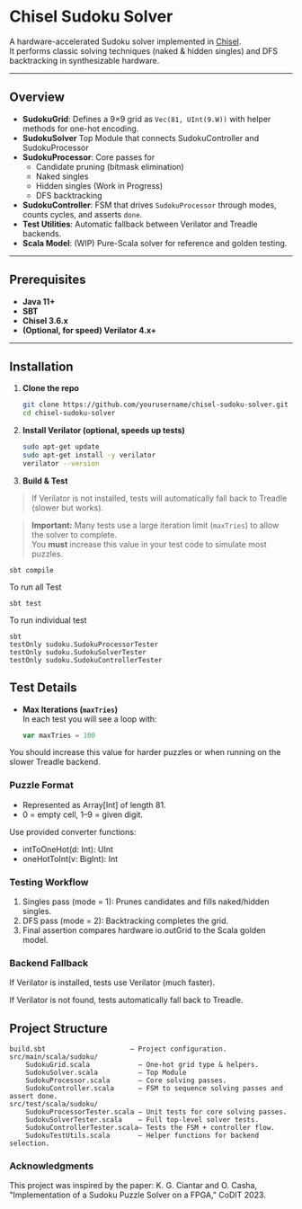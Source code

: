 # Chisel Sudoku Solver

A hardware-accelerated Sudoku solver implemented in [Chisel](https://www.chisel-lang.org/).  
It performs classic solving techniques (naked & hidden singles) and DFS backtracking in synthesizable hardware.

---

## Overview

- **SudokuGrid**: Defines a 9×9 grid as `Vec(81, UInt(9.W))` with helper methods for one-hot encoding.
- **SudokuSolver** Top Module that connects SudokuController and SudokuProcessor
- **SudokuProcessor**: Core passes for
  - Candidate pruning (bitmask elimination)
  - Naked singles
  - Hidden singles (Work in Progress)
  - DFS backtracking
- **SudokuController**: FSM that drives `SudokuProcessor` through modes, counts cycles, and asserts `done`.
- **Test Utilities**: Automatic fallback between Verilator and Treadle backends.
- **Scala Model**: (WIP) Pure-Scala solver for reference and golden testing.

---

## Prerequisites

- **Java 11+**  
- **SBT**  
- **Chisel 3.6.x**  
- **(Optional, for speed) Verilator 4.x+**  

---

## Installation

1. **Clone the repo**
   ```bash
   git clone https://github.com/yourusername/chisel-sudoku-solver.git
   cd chisel-sudoku-solver

2. **Install Verilator (optional, speeds up tests)**
    ```bash
    sudo apt-get update
    sudo apt-get install -y verilator
    verilator --version

3. **Build & Test**

>If Verilator is not installed, tests will automatically fall back to Treadle (slower but works).

> **Important:** Many tests use a large iteration limit (`maxTries`) to allow the solver to complete.  
> You **must** increase this value in your test code to simulate most puzzles.


    sbt compile
To run all Test

    sbt test

To run individual test 

    sbt
    testOnly sudoku.SudokuProcessorTester
    testOnly sudoku.SudokuSolverTester
    testOnly sudoku.SudokuControllerTester


## Test Details

- **Max Iterations (`maxTries`)**  
  In each test you will see a loop with:
  ```scala
  var maxTries = 100

You should increase this value for harder puzzles or when running on the slower Treadle backend.

### Puzzle Format
- Represented as Array[Int] of length 81.
- 0 = empty cell, 1–9 = given digit.

Use provided converter functions:

- intToOneHot(d: Int): UInt
- oneHotToInt(v: BigInt): Int

### Testing Workflow
1. Singles pass (mode = 1): Prunes candidates and fills naked/hidden singles.
2. DFS pass (mode = 2): Backtracking completes the grid.
3. Final assertion compares hardware io.outGrid to the Scala golden model.

### Backend Fallback
If Verilator is installed, tests use Verilator (much faster).

If Verilator is not found, tests automatically fall back to Treadle.


## Project Structure
    build.sbt                     — Project configuration.
    src/main/scala/sudoku/
        SudokuGrid.scala            — One-hot grid type & helpers.
        SudokuSolver.scala          — Top Module
        SudokuProcessor.scala       — Core solving passes.
        SudokuController.scala      — FSM to sequence solving passes and assert done.
    src/test/scala/sudoku/
        SudokuProcessorTester.scala — Unit tests for core solving passes.
        SudokuSolverTester.scala    — Full top-level solver tests.
        SudokuControllerTester.scala— Tests the FSM + controller flow.
        SudokuTestUtils.scala       — Helper functions for backend selection.

### Acknowledgments
This project was inspired by the paper:
K. G. Ciantar and O. Casha, "Implementation of a Sudoku Puzzle Solver on a FPGA," CoDIT 2023.
